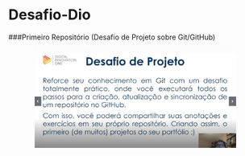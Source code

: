 # Desafio-Dio

###Primeiro Repositório (Desafio de Projeto sobre Git/GitHub)

<p align="center">
  <img width="400" src="imagens/desafio 1.png">
 </p>


